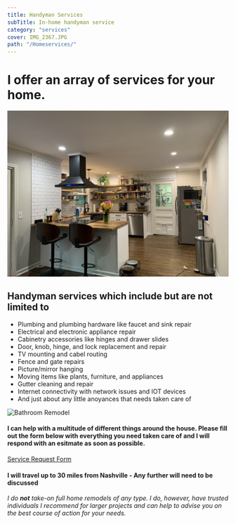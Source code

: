 ```yaml
---
title: Handyman Services
subTitle: In-home handyman service
category: "services"
cover: IMG_2367.JPG
path: "/Homeservices/"
---
```


# I offer an array of services for your home.

![Kitchen Remodel](IMG_2367.JPG)

## Handyman services which include but are not limited to
- Plumbing and plumbing hardware like faucet and sink repair
- Electrical and electronic appliance repair
- Cabinetry accessories like hinges and drawer slides
- Door, knob, hinge, and lock replacement and repair
- TV mounting and cabel routing
- Fence and gate repairs
- Picture/mirror hanging
- Moving items like plants, furniture, and appliances
- Gutter cleaning and repair
- Internet connectivity with network issues and IOT devices
- And just about any little anoyances that needs taken care of

![Bathroom Remodel](IMG_3387.JPG)

#### I can help with a multitude of different things around the house. Please fill out the form below with everything you need taken care of and I will respond with an esitmate as soon as possible.

[Service Request Form](/homeRequest)

#### I will travel up to 30 miles from Nashville - Any further will need to be discussed

*I do* ***not*** *take-on full home remodels of any type. I do, however, have trusted individuals I recommend for larger projects and can help to advise you on the best course of action for your needs.*

